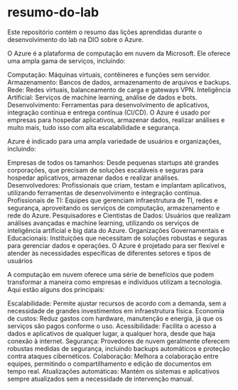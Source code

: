 # resumo-do-lab
Este repositório contém o resumo das lições aprendidas durante o desenvolvimento do lab na DIO sobre o Azure.

O Azure é a plataforma de computação em nuvem da Microsoft. Ele oferece uma ampla gama de serviços, incluindo:

Computação: Máquinas virtuais, contêineres e funções sem servidor.
Armazenamento: Bancos de dados, armazenamento de arquivos e backups.
Rede: Redes virtuais, balanceamento de carga e gateways VPN.
Inteligência Artificial: Serviços de machine learning, análise de dados e bots.
Desenvolvimento: Ferramentas para desenvolvimento de aplicativos, integração contínua e entrega contínua (CI/CD).
O Azure é usado por empresas para hospedar aplicativos, armazenar dados, realizar análises e muito mais, tudo isso com alta escalabilidade e segurança.

Azure é indicado para uma ampla variedade de usuários e organizações, incluindo:

Empresas de todos os tamanhos: Desde pequenas startups até grandes corporações, que precisam de soluções escaláveis e seguras para hospedar aplicativos, armazenar dados e realizar análises.
Desenvolvedores: Profissionais que criam, testam e implantam aplicativos, utilizando ferramentas de desenvolvimento e integração contínua.
Profissionais de TI: Equipes que gerenciam infraestrutura de TI, redes e segurança, aproveitando os serviços de computação, armazenamento e rede do Azure.
Pesquisadores e Cientistas de Dados: Usuários que realizam análises avançadas e machine learning, utilizando os serviços de inteligência artificial e big data do Azure.
Organizações Governamentais e Educacionais: Instituições que necessitam de soluções robustas e seguras para gerenciar dados e operações.
O Azure é projetado para ser flexível e atender às necessidades específicas de diferentes setores e tipos de usuários

A computação em nuvem oferece uma série de benefícios que podem transformar a maneira como empresas e indivíduos utilizam a tecnologia. Aqui estão alguns dos principais:

Escalabilidade: Permite ajustar recursos de acordo com a demanda, sem a necessidade de grandes investimentos em infraestrutura física.
Economia de custos: Reduz gastos com hardware, manutenção e energia, já que os serviços são pagos conforme o uso.
Acessibilidade: Facilita o acesso a dados e aplicativos de qualquer lugar, a qualquer hora, desde que haja conexão à internet.
Segurança: Provedores de nuvem geralmente oferecem robustas medidas de segurança, incluindo backups automáticos e proteção contra ataques cibernéticos.
Colaboração: Melhora a colaboração entre equipes, permitindo o compartilhamento e edição de documentos em tempo real.
Atualizações automáticas: Mantém os sistemas e aplicativos sempre atualizados sem a necessidade de intervenção manual.

